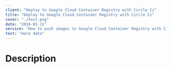 ```yaml
---
client: "Deploy to Google Cloud Container Registry with Circle Ci" 
title: "Deploy to Google Cloud Container Registry with Circle Ci"
cover: "./test.png"
date: "2018-01-11"
service: "How to push images to Google Cloud Container Registry with Circle Ci"
test: "more data"
---
```

# Description